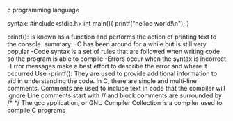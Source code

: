 c programming language

syntax:
   #include<stdio.h>
   int main(){
     printf("helloo world!\n");
     }

  printf():
 is known as a function and performs the action of printing text to the console.
summary:
-C has been around for a while but is still very popular
-Code syntax is a set of rules that are followed when writing code so the program is able to compile
-Errors occur when the syntax is incorrect
-Error messages make a best effort to describe the error and where it occurred
Use 
-printf():
 They are used to provide additional information to aid in understanding the code.
 In C, there are single and multi-line comments.
Comments are used to include text in code that the compiler will ignore
Line comments start with // and block comments are surrounded by /* */
The gcc application, or GNU Compiler Collection is a compiler used to compile C programs

   
